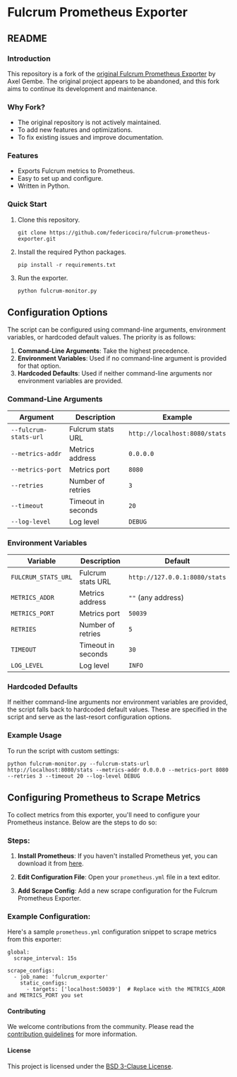 # Fulcrum Prometheus Exporter

## README 

### Introduction
This repository is a fork of the [original Fulcrum Prometheus Exporter](https://github.com/EchterAgo/fulcrum-prometheus-exporter) by Axel Gembe. The original project appears to be abandoned, and this fork aims to continue its development and maintenance.

### Why Fork?
- The original repository is not actively maintained.
- To add new features and optimizations.
- To fix existing issues and improve documentation.

### Features
- Exports Fulcrum metrics to Prometheus.
- Easy to set up and configure.
- Written in Python.

### Quick Start
1. Clone this repository.
   ```
   git clone https://github.com/federicociro/fulcrum-prometheus-exporter.git
   ```
2. Install the required Python packages.
   ```
   pip install -r requirements.txt
   ```
3. Run the exporter.
   ```
   python fulcrum-monitor.py
   ```

## Configuration Options

The script can be configured using command-line arguments, environment variables, or hardcoded default values. The priority is as follows:

1. **Command-Line Arguments**: Take the highest precedence.
2. **Environment Variables**: Used if no command-line argument is provided for that option.
3. **Hardcoded Defaults**: Used if neither command-line arguments nor environment variables are provided.

### Command-Line Arguments

| Argument                | Description                  | Example                       |
|-------------------------|------------------------------|-------------------------------|
| `--fulcrum-stats-url`   | Fulcrum stats URL            | `http://localhost:8080/stats` |
| `--metrics-addr`        | Metrics address              | `0.0.0.0`                     |
| `--metrics-port`        | Metrics port                 | `8080`                        |
| `--retries`             | Number of retries            | `3`                           |
| `--timeout`             | Timeout in seconds           | `20`                          |
| `--log-level`           | Log level                    | `DEBUG`                       |

### Environment Variables

| Variable                 | Description                  | Default                       |
|--------------------------|------------------------------|-------------------------------|
| `FULCRUM_STATS_URL`      | Fulcrum stats URL            | `http://127.0.0.1:8080/stats` |
| `METRICS_ADDR`           | Metrics address              | `""` (any address)            |
| `METRICS_PORT`           | Metrics port                 | `50039`                       |
| `RETRIES`                | Number of retries            | `5`                           |
| `TIMEOUT`                | Timeout in seconds           | `30`                          |
| `LOG_LEVEL`              | Log level                    | `INFO`                        |

### Hardcoded Defaults

If neither command-line arguments nor environment variables are provided, the script falls back to hardcoded default values. These are specified in the script and serve as the last-resort configuration options.

### Example Usage

To run the script with custom settings:

```
python fulcrum-monitor.py --fulcrum-stats-url http://localhost:8080/stats --metrics-addr 0.0.0.0 --metrics-port 8080 --retries 3 --timeout 20 --log-level DEBUG
```

## Configuring Prometheus to Scrape Metrics

To collect metrics from this exporter, you'll need to configure your Prometheus instance. Below are the steps to do so:

### Steps:

1. **Install Prometheus**: If you haven't installed Prometheus yet, you can download it from [here](https://prometheus.io/download/).

2. **Edit Configuration File**: Open your `prometheus.yml` file in a text editor.

3. **Add Scrape Config**: Add a new scrape configuration for the Fulcrum Prometheus Exporter.

### Example Configuration:

Here's a sample `prometheus.yml` configuration snippet to scrape metrics from this exporter:

```
global:
  scrape_interval: 15s

scrape_configs:
  - job_name: 'fulcrum_exporter'
    static_configs:
      - targets: ['localhost:50039']  # Replace with the METRICS_ADDR and METRICS_PORT you set
```


#### Contributing
We welcome contributions from the community. Please read the [contribution guidelines](CONTRIBUTING.md) for more information.

#### License
This project is licensed under the [BSD 3-Clause License](https://github.com/federicociro/fulcrum-prometheus-exporter/blob/master/LICENSE).
